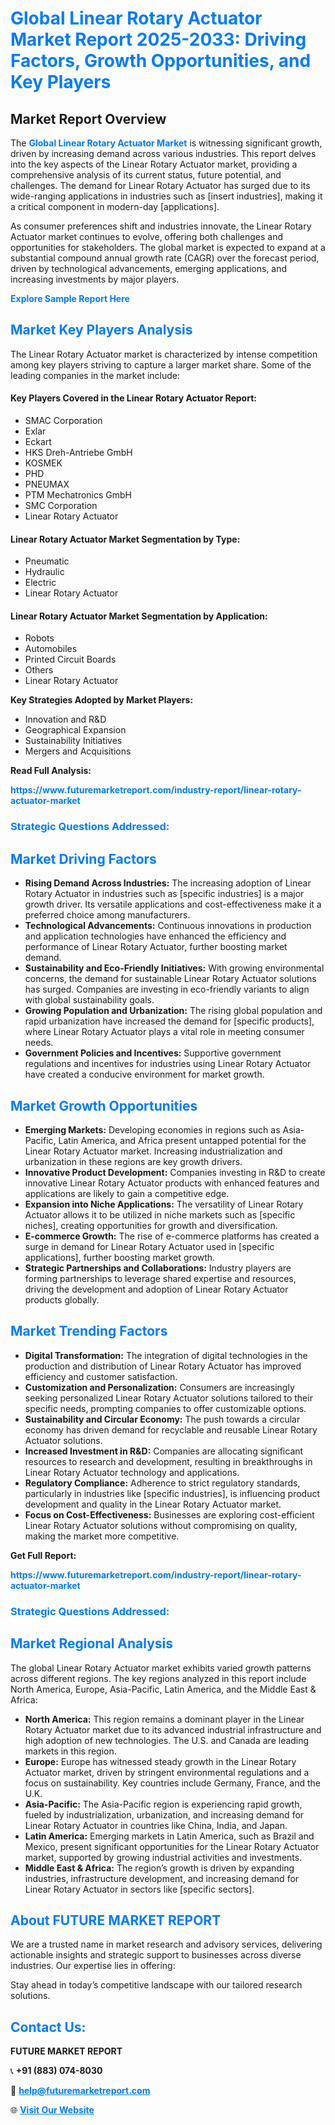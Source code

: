 <h1 style="color: #007BFF;">Global Linear Rotary Actuator Market Report 2025-2033: Driving Factors, Growth Opportunities, and Key Players</h1>

<section id="overview">
<h2>Market Report Overview</h2>
<p>The <a href="https://www.futuremarketreport.com/industry-report/linear-rotary-actuator-market" style="color: #007BFF; text-decoration: none;"><strong>Global Linear Rotary Actuator Market</strong></a> is witnessing significant growth, driven by increasing demand across various industries. This report delves into the key aspects of the Linear Rotary Actuator market, providing a comprehensive analysis of its current status, future potential, and challenges. The demand for Linear Rotary Actuator has surged due to its wide-ranging applications in industries such as [insert industries], making it a critical component in modern-day [applications].</p>
<p>As consumer preferences shift and industries innovate, the Linear Rotary Actuator market continues to evolve, offering both challenges and opportunities for stakeholders. The global market is expected to expand at a substantial compound annual growth rate (CAGR) over the forecast period, driven by technological advancements, emerging applications, and increasing investments by major players.</p>
</section>

<section id="overview">
<p><a href="https://www.futuremarketreport.com/request-sample/reportId=96981" style="color: #007BFF; text-decoration: none;"><strong>Explore Sample Report Here</strong></a></p>
</section>

<section id="key-players">
<h2 style="color: #007BFF;">Market Key Players Analysis</h2>
<p>The Linear Rotary Actuator market is characterized by intense competition among key players striving to capture a larger market share. Some of the leading companies in the market include:</p>
<h4>Key Players Covered in the Linear Rotary Actuator Report:</h4>
<ul><li>SMAC Corporation</li><li>Exlar</li><li>Eckart</li><li>HKS Dreh-Antriebe GmbH</li><li>KOSMEK</li><li>PHD</li><li>PNEUMAX</li><li>PTM Mechatronics GmbH</li><li>SMC Corporation</li><li>Linear Rotary Actuator</li></ul>
<h4>Linear Rotary Actuator Market Segmentation by Type:</h4>
<ul><li>Pneumatic</li><li>Hydraulic</li><li>Electric</li><li>Linear Rotary Actuator</li></ul>

<h4>Linear Rotary Actuator Market Segmentation by Application:</h4>
<ul><li>Robots</li><li>Automobiles</li><li>Printed Circuit Boards</li><li>Others</li><li>Linear Rotary Actuator</li></ul>
<p><strong>Key Strategies Adopted by Market Players:</strong></p>
<ul>
<li>Innovation and R&D</li>
<li>Geographical Expansion</li>
<li>Sustainability Initiatives</li>
<li>Mergers and Acquisitions</li>
</ul>
</section>

<section>
<p><strong>Read Full Analysis: </strong></p><a href="https://www.futuremarketreport.com/industry-report/linear-rotary-actuator-market" style="color: #007BFF; text-decoration: none;"><strong>https://www.futuremarketreport.com/industry-report/linear-rotary-actuator-market</strong></a>
<h3 style="color: #007BFF;">Strategic Questions Addressed:</h3>
</section>

<section id="driving-factors">
<h2 style="color: #007BFF;">Market Driving Factors</h2>
<ul>
<li><strong>Rising Demand Across Industries:</strong> The increasing adoption of Linear Rotary Actuator in industries such as [specific industries] is a major growth driver. Its versatile applications and cost-effectiveness make it a preferred choice among manufacturers.</li>
<li><strong>Technological Advancements:</strong> Continuous innovations in production and application technologies have enhanced the efficiency and performance of Linear Rotary Actuator, further boosting market demand.</li>
<li><strong>Sustainability and Eco-Friendly Initiatives:</strong> With growing environmental concerns, the demand for sustainable Linear Rotary Actuator solutions has surged. Companies are investing in eco-friendly variants to align with global sustainability goals.</li>
<li><strong>Growing Population and Urbanization:</strong> The rising global population and rapid urbanization have increased the demand for [specific products], where Linear Rotary Actuator plays a vital role in meeting consumer needs.</li>
<li><strong>Government Policies and Incentives:</strong> Supportive government regulations and incentives for industries using Linear Rotary Actuator have created a conducive environment for market growth.</li>
</ul>
</section>

<section id="growth-opportunities">
<h2 style="color: #007BFF;">Market Growth Opportunities</h2>
<ul>
<li><strong>Emerging Markets:</strong> Developing economies in regions such as Asia-Pacific, Latin America, and Africa present untapped potential for the Linear Rotary Actuator market. Increasing industrialization and urbanization in these regions are key growth drivers.</li>
<li><strong>Innovative Product Development:</strong> Companies investing in R&D to create innovative Linear Rotary Actuator products with enhanced features and applications are likely to gain a competitive edge.</li>
<li><strong>Expansion into Niche Applications:</strong> The versatility of Linear Rotary Actuator allows it to be utilized in niche markets such as [specific niches], creating opportunities for growth and diversification.</li>
<li><strong>E-commerce Growth:</strong> The rise of e-commerce platforms has created a surge in demand for Linear Rotary Actuator used in [specific applications], further boosting market growth.</li>
<li><strong>Strategic Partnerships and Collaborations:</strong> Industry players are forming partnerships to leverage shared expertise and resources, driving the development and adoption of Linear Rotary Actuator products globally.</li>
</ul>
</section>

<section id="trending-factors">
<h2 style="color: #007BFF;">Market Trending Factors</h2>
<ul>
<li><strong>Digital Transformation:</strong> The integration of digital technologies in the production and distribution of Linear Rotary Actuator has improved efficiency and customer satisfaction.</li>
<li><strong>Customization and Personalization:</strong> Consumers are increasingly seeking personalized Linear Rotary Actuator solutions tailored to their specific needs, prompting companies to offer customizable options.</li>
<li><strong>Sustainability and Circular Economy:</strong> The push towards a circular economy has driven demand for recyclable and reusable Linear Rotary Actuator solutions.</li>
<li><strong>Increased Investment in R&D:</strong> Companies are allocating significant resources to research and development, resulting in breakthroughs in Linear Rotary Actuator technology and applications.</li>
<li><strong>Regulatory Compliance:</strong> Adherence to strict regulatory standards, particularly in industries like [specific industries], is influencing product development and quality in the Linear Rotary Actuator market.</li>
<li><strong>Focus on Cost-Effectiveness:</strong> Businesses are exploring cost-efficient Linear Rotary Actuator solutions without compromising on quality, making the market more competitive.</li>
</ul>
</section>

<section>
<p><strong>Get Full Report: </strong></p><a href="https://www.futuremarketreport.com/industry-report/linear-rotary-actuator-market" style="color: #007BFF; text-decoration: none;"><strong>https://www.futuremarketreport.com/industry-report/linear-rotary-actuator-market</strong></a>
<h3 style="color: #007BFF;">Strategic Questions Addressed:</h3>
</section>


<section id="regional-analysis">
<h2 style="color: #007BFF;">Market Regional Analysis</h2>
<p>The global Linear Rotary Actuator market exhibits varied growth patterns across different regions. The key regions analyzed in this report include North America, Europe, Asia-Pacific, Latin America, and the Middle East & Africa:</p>
<ul>
<li><strong>North America:</strong> This region remains a dominant player in the Linear Rotary Actuator market due to its advanced industrial infrastructure and high adoption of new technologies. The U.S. and Canada are leading markets in this region.</li>
<li><strong>Europe:</strong> Europe has witnessed steady growth in the Linear Rotary Actuator market, driven by stringent environmental regulations and a focus on sustainability. Key countries include Germany, France, and the U.K.</li>
<li><strong>Asia-Pacific:</strong> The Asia-Pacific region is experiencing rapid growth, fueled by industrialization, urbanization, and increasing demand for Linear Rotary Actuator in countries like China, India, and Japan.</li>
<li><strong>Latin America:</strong> Emerging markets in Latin America, such as Brazil and Mexico, present significant opportunities for the Linear Rotary Actuator market, supported by growing industrial activities and investments.</li>
<li><strong>Middle East & Africa:</strong> The region’s growth is driven by expanding industries, infrastructure development, and increasing demand for Linear Rotary Actuator in sectors like [specific sectors].</li>
</ul>
</section>

<footer>
<h2 style="color: #007BFF;">About FUTURE MARKET REPORT</h2>
<p>We are a trusted name in market research and advisory services, delivering actionable insights and strategic support to businesses across diverse industries. Our expertise lies in offering:</p>

<p>Stay ahead in today’s competitive landscape with our tailored research solutions.</p>

<h2 style="color: #007BFF;">Contact Us:</h2>
<p><strong>FUTURE MARKET REPORT</strong></p>
<p>📞 <strong>+91 (883) 074-8030</strong></p>
<p>📧 <strong><a href="mailto:help@futuremarketreport.com" style="color: #007BFF;">help@futuremarketreport.com</a></strong></p>
<p>🌐 <strong><a href="https://www.futuremarketreport.com/" style="color: #007BFF;">Visit Our Website</a></strong></p>
</footer>